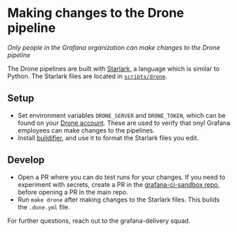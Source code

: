 # Making changes to the Drone pipeline

_Only people in the Grafana organization can make changes to the Drone pipeline_

The Drone pipelines are built with [Starlark](https://github.com/bazelbuild/starlark), a language which is similar to Python. The Starlark files are located in [`scripts/drone`](https://github.com/grafana/grafana/tree/main/scripts/drone).

## Setup
- Set environment variables `DRONE_SERVER` and `DRONE_TOKEN`, which can be found on your [Drone account](https://drone.grafana.net/account). These are used to verify that onyl Grafana employees can make changes to the pipelines.
- Install [buildifier](https://github.com/bazelbuild/buildtools/blob/master/buildifier/README.md), and use it to format the Starlark files you edit.

## Develop
- Open a PR where you can do test runs for your changes. If you need to experiment with secrets, create a PR in the [grafana-ci-sandbox repo](https://github.com/grafana/grafana-ci-sandbox), before opening a PR in the main repo.
- Run `make drone` after making changes to the Starlark files. This builds the `.done.yml` file.

For further questions, reach out to the grafana-delivery squad.
